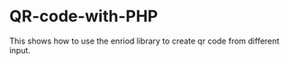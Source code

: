 # QR-code-with-PHP
This shows how to use the enriod library to create qr code from different input.
